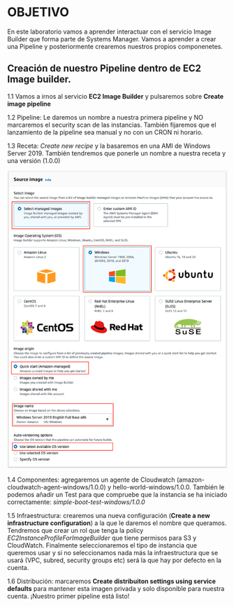 # OBJETIVO 

En este laboratorio vamos a aprender interactuar con el servicio Image Builder que forma parte de Systems Manager. Vamos a aprender a crear una Pipeline y posteriormente crearemos nuestros propios componenetes.

## Creación de nuestro Pipeline dentro de EC2 Image builder.

1.1 Vamos a irnos al servicio **EC2 Image Builder** y pulsaremos sobre **Create image pipeline**

1.2 Pipeline: Le daremos un nombre a nuestra primera pipeline y NO marcaremos el security scan de las instancias. También fijaremos que el lanzamiento de la pipeline sea manual y no con un CRON ni horario.

1.3 Receta: *Create new recipe* y la basaremos en una AMI de Windows Server 2019. También tendremos que ponerle un nombre a nuestra receta y una versión (1.0.0)


![](images/13.png)

1.4 Componentes: agregaremos un agente de Cloudwatch (amazon-cloudwatch-agent-windows/1.0.0) y hello-world-windows/1.0.0. También le podemos añadir un Test para que compruebe que la instancia se ha iniciado correctamente: *simple-boot-test-windows/1.0.0*

1.5 Infraestructura: crearemos una nueva configuración (**Create a new infrastructure configuration**) a la que le daremos el nombre que queramos. Tendremos que crear un rol que tenga la policy *EC2InstanceProfileForImageBuilder* que tiene permisos para S3 y CloudWatch. Finalmente seleccionaremos el tipo de instancia que queremos usar y si no seleccionamos nada más la infraestructura que se usará (VPC, subred, security groups etc) será la que hay por defecto en la cuenta.

1.6 Distribución: marcaremos **Create distribuiton settings using service defaults** para mantener esta imagen privada y solo disponible para nuestra cuenta. ¡Nuestro primer pipeline está listo!
